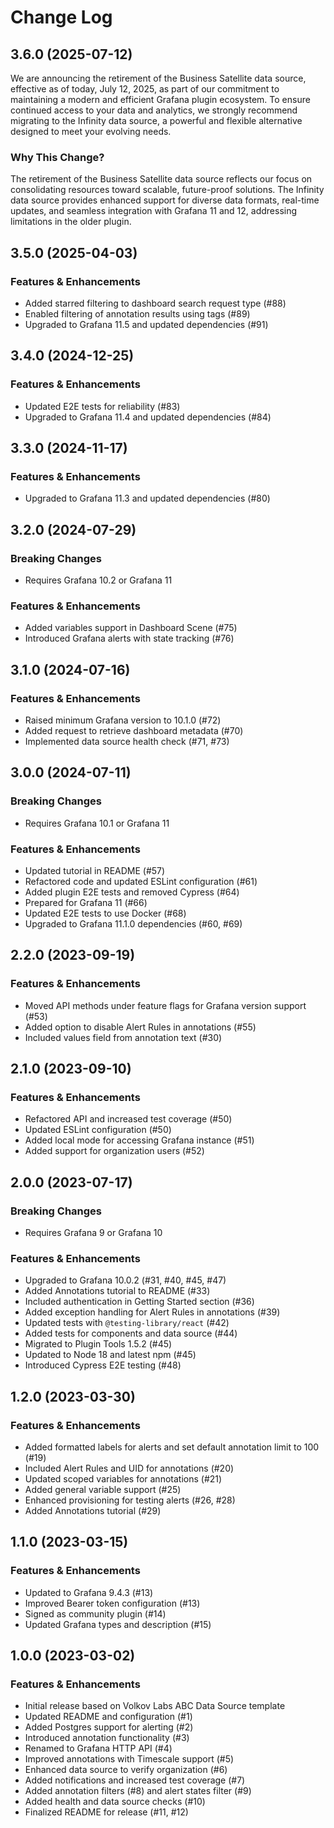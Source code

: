 # Change Log

## 3.6.0 (2025-07-12)

We are announcing the retirement of the Business Satellite data source, effective as of today, July 12, 2025, as part of our commitment to maintaining a modern and efficient Grafana plugin ecosystem. To ensure continued access to your data and analytics, we strongly recommend migrating to the Infinity data source, a powerful and flexible alternative designed to meet your evolving needs.

### Why This Change?

The retirement of the Business Satellite data source reflects our focus on consolidating resources toward scalable, future-proof solutions. The Infinity data source provides enhanced support for diverse data formats, real-time updates, and seamless integration with Grafana 11 and 12, addressing limitations in the older plugin.

## 3.5.0 (2025-04-03)

### Features & Enhancements

- Added starred filtering to dashboard search request type (#88)
- Enabled filtering of annotation results using tags (#89)
- Upgraded to Grafana 11.5 and updated dependencies (#91)

## 3.4.0 (2024-12-25)

### Features & Enhancements

- Updated E2E tests for reliability (#83)
- Upgraded to Grafana 11.4 and updated dependencies (#84)

## 3.3.0 (2024-11-17)

### Features & Enhancements

- Upgraded to Grafana 11.3 and updated dependencies (#80)

## 3.2.0 (2024-07-29)

### Breaking Changes

- Requires Grafana 10.2 or Grafana 11

### Features & Enhancements

- Added variables support in Dashboard Scene (#75)
- Introduced Grafana alerts with state tracking (#76)

## 3.1.0 (2024-07-16)

### Features & Enhancements

- Raised minimum Grafana version to 10.1.0 (#72)
- Added request to retrieve dashboard metadata (#70)
- Implemented data source health check (#71, #73)

## 3.0.0 (2024-07-11)

### Breaking Changes

- Requires Grafana 10.1 or Grafana 11

### Features & Enhancements

- Updated tutorial in README (#57)
- Refactored code and updated ESLint configuration (#61)
- Added plugin E2E tests and removed Cypress (#64)
- Prepared for Grafana 11 (#66)
- Updated E2E tests to use Docker (#68)
- Upgraded to Grafana 11.1.0 dependencies (#60, #69)

## 2.2.0 (2023-09-19)

### Features & Enhancements

- Moved API methods under feature flags for Grafana version support (#53)
- Added option to disable Alert Rules in annotations (#55)
- Included values field from annotation text (#30)

## 2.1.0 (2023-09-10)

### Features & Enhancements

- Refactored API and increased test coverage (#50)
- Updated ESLint configuration (#50)
- Added local mode for accessing Grafana instance (#51)
- Added support for organization users (#52)

## 2.0.0 (2023-07-17)

### Breaking Changes

- Requires Grafana 9 or Grafana 10

### Features & Enhancements

- Upgraded to Grafana 10.0.2 (#31, #40, #45, #47)
- Added Annotations tutorial to README (#33)
- Included authentication in Getting Started section (#36)
- Added exception handling for Alert Rules in annotations (#39)
- Updated tests with `@testing-library/react` (#42)
- Added tests for components and data source (#44)
- Migrated to Plugin Tools 1.5.2 (#45)
- Updated to Node 18 and latest npm (#45)
- Introduced Cypress E2E testing (#48)

## 1.2.0 (2023-03-30)

### Features & Enhancements

- Added formatted labels for alerts and set default annotation limit to 100 (#19)
- Included Alert Rules and UID for annotations (#20)
- Updated scoped variables for annotations (#21)
- Added general variable support (#25)
- Enhanced provisioning for testing alerts (#26, #28)
- Added Annotations tutorial (#29)

## 1.1.0 (2023-03-15)

### Features & Enhancements

- Updated to Grafana 9.4.3 (#13)
- Improved Bearer token configuration (#13)
- Signed as community plugin (#14)
- Updated Grafana types and description (#15)

## 1.0.0 (2023-03-02)

### Features & Enhancements

- Initial release based on Volkov Labs ABC Data Source template
- Updated README and configuration (#1)
- Added Postgres support for alerting (#2)
- Introduced annotation functionality (#3)
- Renamed to Grafana HTTP API (#4)
- Improved annotations with Timescale support (#5)
- Enhanced data source to verify organization (#6)
- Added notifications and increased test coverage (#7)
- Added annotation filters (#8) and alert states filter (#9)
- Added health and data source checks (#10)
- Finalized README for release (#11, #12)
